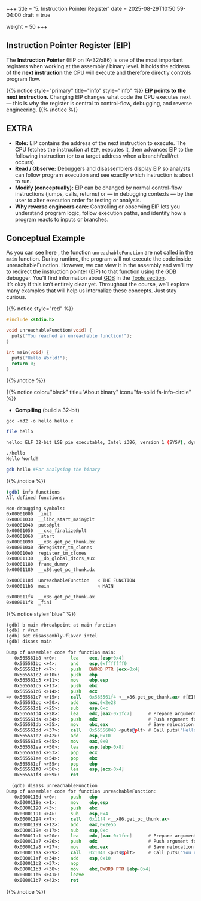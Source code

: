 +++
title = '5. Instruction Pointer Register'
date = 2025-08-29T10:50:59-04:00
draft = true

weight = 50
+++

## Instruction Pointer Register (EIP)

The **Instruction Pointer** (EIP on IA-32/x86) is one of the most important registers when working at the assembly / binary level. It holds the address of the **next instruction** the CPU will execute and therefore directly controls program flow.

{{% notice style="primary" title="info" style="info" %}}
**EIP points to the next instruction.** Changing EIP changes what code the CPU executes next — this is why the register is central to control-flow, debugging, and reverse engineering.
{{% /notice %}}

## EXTRA

- **Role:** EIP contains the address of the next instruction to execute. The CPU fetches the instruction at `EIP`, executes it, then advances EIP to the following instruction (or to a target address when a branch/call/ret occurs).  
- **Read / Observe:** Debuggers and disassemblers display EIP so analysts can follow program execution and see exactly which instruction is about to run.  
- **Modify (conceptually):** EIP can be changed by normal control-flow instructions (jumps, calls, returns) or — in debugging contexts — by the user to alter execution order for testing or analysis.  
- **Why reverse engineers care:** Controlling or observing EIP lets you understand program logic, follow execution paths, and identify how a program reacts to inputs or branches.  

## Conceptual Example

As you can see here , the function `unreachableFunction` are not called in the `main` function. During runtime, the program will not execute the code inside unreachableFunction. However, we can view it in the assembly and we'll try to redirect the instruction pointer (EIP) to that function using the GDB debugger. You’ll find information about [GDB](/Cheatsheets/Tools/gdb/) in the [Tools section](/Cheatsheets/Tools/).  
It’s okay if this isn’t entirely clear yet. Throughout the course, we’ll explore many examples that will help us internalize these concepts. Just stay curious.

{{% notice style="red" %}}

```c
#include <stdio.h>

void unreachableFunction(void) {
  puts("You reached an unreachable function!");
}

int main(void) {
  puts("Hello World!");
  return 0;
}
```

{{% /notice %}}

{{% notice color="black" title="About binary" icon="fa-solid fa-info-circle" %}}

- **Compiling** (build a 32-bit)

`gcc -m32 -o hello hello.c`

```bash
file hello  

hello: ELF 32-bit LSB pie executable, Intel i386, version 1 (SYSV), dynamically linked, interpreter /lib/ld-linux.so.2, BuildID[sha1]=e4c4eb152501056b7c1feedda4338dffaa27c027, for GNU/Linux 3.2.0, with debug_info, not stripped
```

```bash
./hello 
Hello World!

gdb hello #For Analysing the binary
```

{{% /notice %}}

```bash
(gdb) info functions
All defined functions:

Non-debugging symbols:
0x00001000  _init
0x00001030  __libc_start_main@plt
0x00001040  puts@plt
0x00001050  __cxa_finalize@plt
0x00001060  _start
0x00001090  __x86.get_pc_thunk.bx
0x000010a0  deregister_tm_clones
0x000010e0  register_tm_clones
0x00001130  __do_global_dtors_aux
0x00001180  frame_dummy
0x00001189  __x86.get_pc_thunk.dx

0x0000118d  unreachableFunction   < THE FUNCTION
0x000011b8  main                  < MAIN

0x000011f4  __x86.get_pc_thunk.ax
0x000011f8  _fini
```

{{% notice style="blue" %}}

```asm
(gdb) b main #breakpoint at main function
(gdb) r #run
(gdb) set disassembly-flavor intel
(gdb) disass main

Dump of assembler code for function main:
   0x565561b8 <+0>:     lea    ecx,[esp+0x4]
   0x565561bc <+4>:     and    esp,0xfffffff0
   0x565561bf <+7>:     push   DWORD PTR [ecx-0x4]
   0x565561c2 <+10>:    push   ebp
   0x565561c3 <+11>:    mov    ebp,esp
   0x565561c5 <+13>:    push   ebx
   0x565561c6 <+14>:    push   ecx
=> 0x565561c7 <+15>:    call   0x565561f4 <__x86.get_pc_thunk.ax> #[EIP now is HERE]
   0x565561cc <+20>:    add    eax,0x2e28
   0x565561d1 <+25>:    sub    esp,0xc
   0x565561d4 <+28>:    lea    edx,[eax-0x1fc7]      # Prepare argument for puts
   0x565561da <+34>:    push   edx                   # Push argument for puts
   0x565561db <+35>:    mov    ebx,eax               # Save relocation base in ebx
   0x565561dd <+37>:    call   0x56556040 <puts@plt> # Call puts("Hello World!")
   0x565561e2 <+42>:    add    esp,0x10
   0x565561e5 <+45>:    mov    eax,0x0
   0x565561ea <+50>:    lea    esp,[ebp-0x8]
   0x565561ed <+53>:    pop    ecx
   0x565561ee <+54>:    pop    ebx
   0x565561ef <+55>:    pop    ebp
   0x565561f0 <+56>:    lea    esp,[ecx-0x4]
   0x565561f3 <+59>:    ret
```

```asm
  (gdb) disass unreachableFunction
Dump of assembler code for function unreachableFunction:
   0x0000118d <+0>:     push   ebp
   0x0000118e <+1>:     mov    ebp,esp
   0x00001190 <+3>:     push   ebx
   0x00001191 <+4>:     sub    esp,0x4
   0x00001194 <+7>:     call   0x11f4 <__x86.get_pc_thunk.ax>
   0x00001199 <+12>:    add    eax,0x2e5b
   0x0000119e <+17>:    sub    esp,0xc
   0x000011a1 <+20>:    lea    edx,[eax-0x1fec]      # Prepare argument for puts
   0x000011a7 <+26>:    push   edx                   # Push argument for puts
   0x000011a8 <+27>:    mov    ebx,eax               # Save relocation base in ebx
   0x000011aa <+29>:    call   0x1040 <puts@plt>     # Call puts("You reached an unreachable function!")
   0x000011af <+34>:    add    esp,0x10
   0x000011b2 <+37>:    nop
   0x000011b3 <+38>:    mov    ebx,DWORD PTR [ebp-0x4]
   0x000011b6 <+41>:    leave
   0x000011b7 <+42>:    ret
```

{{% /notice %}}
